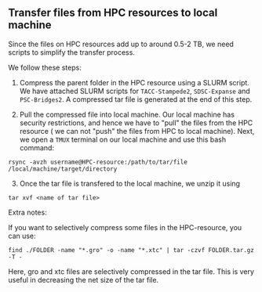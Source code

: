## Transfer files from HPC resources to local machine

Since the files on HPC resources add up to around 0.5-2 TB, we need scripts to simplify the transfer process. 

We follow these steps: 

1. Compress the parent folder in the HPC resource using a SLURM script. We have attached SLURM scripts for `TACC-Stampede2`, `SDSC-Expanse` and `PSC-Bridges2`. A compressed tar file is generated at the end of this step.

2. Pull the compressed file into local machine. Our local machine has security restrictions, and hence we have to "pull" the files from the HPC resource ( we can not "push" the files from HPC to local machine). Next, we open a `TMUX` terminal on our local machine and use this bash command: 

```
rsync -avzh username@HPC-resource:/path/to/tar/file /local/machine/target/directory
```

3. Once the tar file is transfered to the local machine, we unzip it using 

```
tar xvf <name of tar file>
```

Extra notes: 

If you want to selectively compress some files in the HPC-resource, you can use: 

```
find ./FOLDER -name "*.gro" -o -name "*.xtc" | tar -czvf FOLDER.tar.gz -T -
```
Here, gro and xtc files are selectively compressed in the tar file. This is very useful in decreasing the net size of the tar file. 
